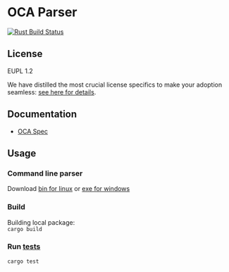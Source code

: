 [Rust Build Status]: https://github.com/THCLab/oca-parser-xls/actions/workflows/rust.yml/badge.svg?branch=main
[Rust actions]: https://github.com/THCLab/oca-parser-xls/actions/workflows/rust.yml

[parser.bin release]: https://github.com/THCLab/oca-parser-xls/releases/latest/download/parser.bin
[parser.exe release]: https://github.com/THCLab/oca-parser-xls/releases/latest/download/parser.exe

# OCA Parser

[![Rust Build Status]][Rust actions]

## License

EUPL 1.2

We have distilled the most crucial license specifics to make your adoption
seamless: [see here for details](https://github.com/THCLab/licensing).

## Documentation

- [OCA Spec](https://oca.colossi.network/ecosystem/oca-parser.html)

## Usage

### Command line parser

Download [bin for linux][parser.bin release] or [exe for windows][parser.exe release]

### Build

Building local package:  
`cargo build`

### Run [tests](tests)

`cargo test`
